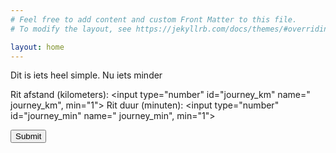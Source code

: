 ```yaml
---
# Feel free to add content and custom Front Matter to this file.
# To modify the layout, see https://jekyllrb.com/docs/themes/#overriding-theme-defaults

layout: home
---
```

<script type = "text/javascript"
         src = "https://ajax.googleapis.com/ajax/libs/jquery/3.6.0/jquery.min.js"></script>

 <script src="{{ "/assets/js/deelauto.js" | relative_url }}"></script>

Dit is iets heel simple. Nu iets minder

<label for="journey_km">Rit afstand (kilometers): </label><input type="number" id="journey_km" name=" journey_km", min="1">
<label for="journey_min">Rit duur (minuten): </label><input type="number" id="journey_min" name=" journey_min", min="1">

<button id="journey_button">Submit</button>
